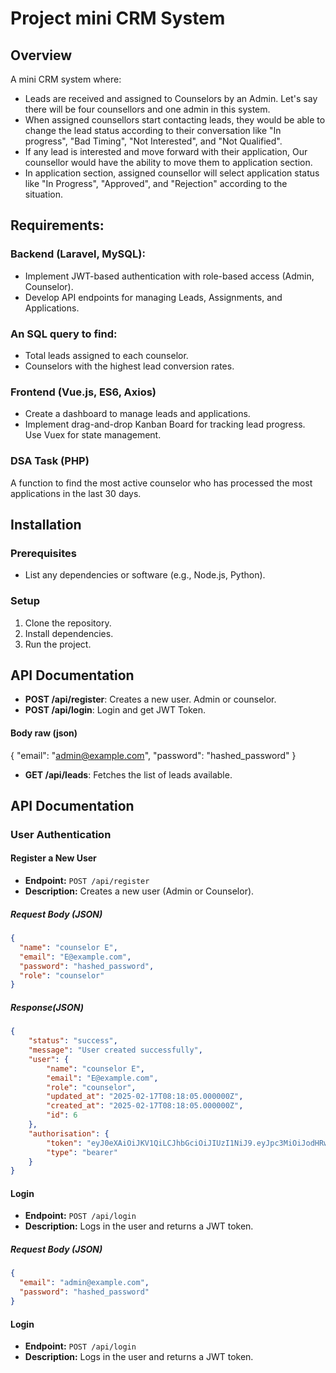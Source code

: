 # Project mini CRM System

## Overview
A mini CRM system where:  
- Leads are received and assigned to Counselors by an Admin. Let's say there will be four counsellors and one admin in this system.
- When assigned counsellors start contacting leads, they would be able to change the lead status according to their conversation like "In progress", "Bad Timing", "Not Interested", and "Not Qualified".
- If any lead is interested and move forward with their application, Our counsellor would have the ability to move them to application section.
- In application section, assigned counsellor will select application status like "In Progress", "Approved", and "Rejection" according to the situation.

## Requirements:
### Backend (Laravel, MySQL):
- Implement JWT-based authentication with role-based access (Admin, Counselor).  
- Develop API endpoints for managing Leads, Assignments, and Applications.  
 
### An SQL query to find:  
- Total leads assigned to each counselor.  
- Counselors with the highest lead conversion rates.  

### Frontend (Vue.js, ES6, Axios) 
- Create a dashboard to manage leads and applications.  
- Implement drag-and-drop Kanban Board for tracking lead progress.  
 Use Vuex for state management.  

### DSA Task (PHP)
A function to find the most active counselor who has processed the most applications in the last 30 days.  


## Installation
### Prerequisites
- List any dependencies or software (e.g., Node.js, Python).

### Setup
1. Clone the repository.
2. Install dependencies.
3. Run the project.

## API Documentation

- **POST /api/register**: Creates a new user. Admin or counselor.
- **POST /api/login**: Login and get JWT Token.
#### Body raw (json)
{
  "email": "admin@example.com",
  "password": "hashed_password"
}

- **GET /api/leads**: Fetches the list of leads available.

## API Documentation

### **User Authentication**

#### **Register a New User**
- **Endpoint:** `POST /api/register`
- **Description:** Creates a new user (Admin or Counselor).

##### **Request Body (JSON)**
```json
{
  "name": "counselor E",
  "email": "E@example.com",
  "password": "hashed_password",
  "role": "counselor"
}
```

##### **Response(JSON)**
```json
{
    "status": "success",
    "message": "User created successfully",
    "user": {
        "name": "counselor E",
        "email": "E@example.com",
        "role": "counselor",
        "updated_at": "2025-02-17T08:18:05.000000Z",
        "created_at": "2025-02-17T08:18:05.000000Z",
        "id": 6
    },
    "authorisation": {
        "token": "eyJ0eXAiOiJKV1QiLCJhbGciOiJIUzI1NiJ9.eyJpc3MiOiJodHRwOi8vbG9jYWxob3N0OjgwMDAvYXBpL3JlZ2lzdGVyIiwiaWF0IjoxNzM5NzgwMjg3LCJleHAiOjE3Mzk3ODM4ODcsIm5iZiI6MTczOTc4MDI4NywianRpIjoiT1laYTRyYVhYQ3BQcEN6diIsInN1YiI6IjYiLCJwcnYiOiIyM2JkNWM4OTQ5ZjYwMGFkYjM5ZTcwMWM0MDA4NzJkYjdhNTk3NmY3In0.0cCcgezb0uVJh8OyJyysD5P_wZRDztUh7Sltwq_zzUg",
        "type": "bearer"
    }
}
```

#### **Login**
- **Endpoint:** `POST /api/login`
- **Description:** Logs in the user and returns a JWT token.

##### **Request Body (JSON)**
```json
{
  "email": "admin@example.com",
  "password": "hashed_password"
}
```
#### **Login**
- **Endpoint:** `POST /api/login`
- **Description:** Logs in the user and returns a JWT token.


